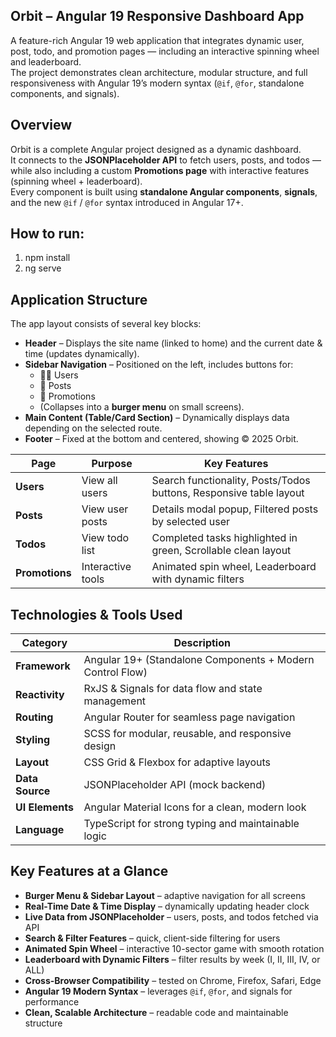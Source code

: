 ## Orbit – Angular 19 Responsive Dashboard App  

A feature-rich Angular 19 web application that integrates dynamic user, post, todo, and promotion pages — including an interactive spinning wheel and leaderboard.  
The project demonstrates clean architecture, modular structure, and full responsiveness with Angular 19’s modern syntax (`@if`, `@for`, standalone components, and signals).

## Overview  
Orbit is a complete Angular project designed as a dynamic dashboard.  
It connects to the **JSONPlaceholder API** to fetch users, posts, and todos — while also including a custom **Promotions page** with interactive features (spinning wheel + leaderboard).  
Every component is built using **standalone Angular components**, **signals**, and the new `@if` / `@for` syntax introduced in Angular 17+.

## How to run:
1. npm install
2. ng serve


## Application Structure  
The app layout consists of several key blocks:  

- **Header** – Displays the site name (linked to home) and the current date & time (updates dynamically).  
- **Sidebar Navigation** – Positioned on the left, includes buttons for:
  - 🧍‍♂️ Users  
  - 📝 Posts  
  - 🎯 Promotions  
  - (Collapses into a **burger menu** on small screens).  
- **Main Content (Table/Card Section)** – Dynamically displays data depending on the selected route.  
- **Footer** – Fixed at the bottom and centered, showing © 2025 Orbit.

| Page | Purpose | Key Features |
|------|----------|--------------|
| **Users** | View all users | Search functionality, Posts/Todos buttons, Responsive table layout |
| **Posts** | View user posts | Details modal popup, Filtered posts by selected user |
| **Todos** | View todo list | Completed tasks highlighted in green, Scrollable clean layout |
| **Promotions** | Interactive tools | Animated spin wheel, Leaderboard with dynamic filters |


## Technologies & Tools Used  

| Category | Description |
|-----------|-------------|
| **Framework** | Angular 19+ (Standalone Components + Modern Control Flow) |
| **Reactivity** | RxJS & Signals for data flow and state management |
| **Routing** | Angular Router for seamless page navigation |
| **Styling** | SCSS for modular, reusable, and responsive design |
| **Layout** | CSS Grid & Flexbox for adaptive layouts |
| **Data Source** | JSONPlaceholder API (mock backend) |
| **UI Elements** | Angular Material Icons for a clean, modern look |
| **Language** | TypeScript for strong typing and maintainable logic |


## Key Features at a Glance  
- **Burger Menu & Sidebar Layout** – adaptive navigation for all screens  
- **Real-Time Date & Time Display** – dynamically updating header clock  
- **Live Data from JSONPlaceholder** – users, posts, and todos fetched via API  
- **Search & Filter Features** – quick, client-side filtering for users  
- **Animated Spin Wheel** – interactive 10-sector game with smooth rotation  
- **Leaderboard with Dynamic Filters** – filter results by week (I, II, III, IV, or ALL)  
- **Cross-Browser Compatibility** – tested on Chrome, Firefox, Safari, Edge  
- **Angular 19 Modern Syntax** – leverages `@if`, `@for`, and signals for performance  
- **Clean, Scalable Architecture** – readable code and maintainable structure 
